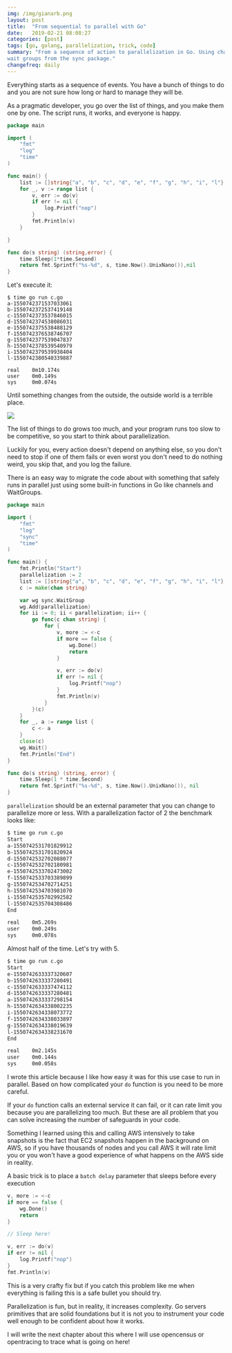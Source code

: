```yaml
---
img: /img/gianarb.png
layout: post
title:  "From sequential to parallel with Go"
date:   2019-02-21 08:08:27
categories: [post]
tags: [go, golang, parallelization, trick, code]
summary: "From a sequence of action to parallelization in Go. Using channels and
wait groups from the sync package."
changefreq: daily
---
```

Everything starts as a sequence of events. You have a bunch of things to do and
you are not sure how long or hard to manage they will be.

As a pragmatic developer, you go over the list of things, and you make them one
by one. The script runs, it works, and everyone is happy.

```go
package main

import (
    "fmt"
    "log"
    "time"
)

func main() {
    list := []string{"a", "b", "c", "d", "e", "f", "g", "h", "i", "l"}
    for _, v := range list {
        v, err := do(v)
        if err != nil {
            log.Printf("nop")
        }
        fmt.Println(v)
    }

}

func do(s string) (string,error) {
    time.Sleep(1*time.Second)
    return fmt.Sprintf("%s-%d", s, time.Now().UnixNano()),nil
}
```

Let's execute it:

```
$ time go run c.go
a-1550742371537033061
b-1550742372537419148
c-1550742373537846015
d-1550742374538086031
e-1550742375538488129
f-1550742376538746707
g-1550742377539047837
h-1550742378539540979
i-1550742379539938404
l-1550742380540339887

real    0m10.174s
user    0m0.149s
sys     0m0.074s
```

Until something changes from the outside, the outside world is a terrible place.

![](https://media.giphy.com/media/124pc9nFq7ZScU/giphy.gif)

The list of things to do grows too much, and your program runs too slow to be
competitive, so you start to think about parallelization.

Luckily for you, every action doesn't depend on anything else, so you don't need
to stop if one of them fails or even worst you don't need to do nothing weird,
you skip that, and you log the failure.

There is an easy way to migrate the code about with something that safely runs
in parallel just using some built-in functions in Go like channels and
WaitGroups.

```go
package main

import (
    "fmt"
    "log"
    "sync"
    "time"
)

func main() {
    fmt.Println("Start")
    parallelization := 2
    list := []string{"a", "b", "c", "d", "e", "f", "g", "h", "i", "l"}
    c := make(chan string)

    var wg sync.WaitGroup
    wg.Add(parallelization)
    for ii := 0; ii < parallelization; ii++ {
        go func(c chan string) {
            for {
                v, more := <-c
                if more == false {
                    wg.Done()
                    return
                }

                v, err := do(v)
                if err != nil {
                    log.Printf("nop")
                }
                fmt.Println(v)
            }
        }(c)
    }
    for _, a := range list {
        c <- a
    }
    close(c)
    wg.Wait()
    fmt.Println("End")
}

func do(s string) (string, error) {
    time.Sleep(1 * time.Second)
    return fmt.Sprintf("%s-%d", s, time.Now().UnixNano()), nil
}
```

`parallelization` should be an external parameter that you can change to
parallelize more or less. With a parallelization factor of 2 the benchmark looks
like:

```bash
$ time go run c.go
Start
a-1550742531701829912
b-1550742531701820924
d-1550742532702088077
c-1550742532702180981
e-1550742533702473002
f-1550742533703389899
g-1550742534702714251
h-1550742534703981070
i-1550742535702992582
l-1550742535704308486
End

real    0m5.269s
user    0m0.249s
sys     0m0.078s
```

Almost half of the time. Let's try with 5.

```bash
$ time go run c.go
Start
e-1550742633337320607
b-1550742633337280491
c-1550742633337474112
d-1550742633337280481
a-1550742633337298154
h-1550742634338002235
i-1550742634338073772
f-1550742634338033897
g-1550742634338019639
l-1550742634338231670
End

real    0m2.145s
user    0m0.144s
sys     0m0.058s
```

I wrote this article because I like how easy it was for this use case to run in
parallel. Based on how complicated your `do` function is you need to be more
careful.

If your `do` function calls an external service it can fail, or it can rate
limit you because you are parallelizing too much. But these are all problem that
you can solve increasing the number of safeguards in your code.

Something I learned using this and calling AWS intensively to take snapshots is
the fact that EC2 snapshots happen in the background on AWS, so if you have
thousands of nodes and you call AWS it will rate limit you or you won't have a
good experience of what happens on the AWS side in reality.

A basic trick is to place a `batch delay` parameter that sleeps before every
execution

```go
v, more := <-c
if more == false {
    wg.Done()
    return
}

// Sleep here!

v, err := do(v)
if err != nil {
    log.Printf("nop")
}
fmt.Println(v)
```

This is a very crafty fix but if you catch this problem like me when everything
is failing this is a safe bullet you should try.

Parallelization is fun, but in reality, it increases complexity. Go servers
primitives that are solid foundations but it is not you to instrument your code
well enough to be confident about how it works.

I will write the next chapter about this where I will use opencensus or
opentracing to trace what is going on here!
